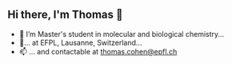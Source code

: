 ## Hi there, I'm Thomas 👋
- 🔭 I’m Master's student in molecular and biological chemistry...
- 📍... at EFPL, Lausanne, Switzerland...
- 📫 ... and contactable at thomas.cohen@epfl.ch

